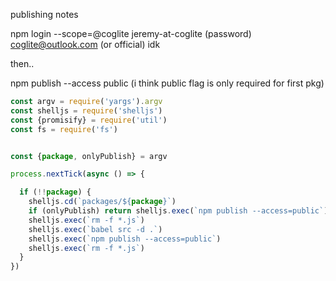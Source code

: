 publishing
notes

npm login --scope=@coglite
jeremy-at-coglite
(password)
coglite@outlook.com (or official) idk

then..

npm publish --access public
(i think public flag is only required for first pkg)  


```javascript
const argv = require('yargs').argv
const shelljs = require('shelljs')
const {promisify} = require('util')
const fs = require('fs')


const {package, onlyPublish} = argv

process.nextTick(async () => {

  if (!!package) {
    shelljs.cd(`packages/${package}`)
    if (onlyPublish) return shelljs.exec(`npm publish --access=public`)
    shelljs.exec(`rm -f *.js`)
    shelljs.exec(`babel src -d .`)
    shelljs.exec(`npm publish --access=public`)
    shelljs.exec(`rm -f *.js`)
  }
})
```
